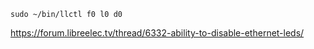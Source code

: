     sudo ~/bin/llctl f0 l0 d0
  
https://forum.libreelec.tv/thread/6332-ability-to-disable-ethernet-leds/
